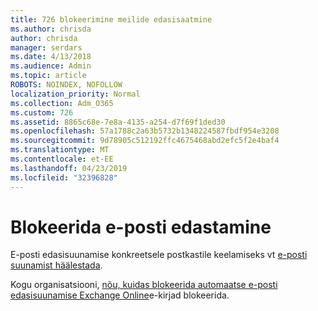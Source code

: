 ```yaml
---
title: 726 blokeerimine meilide edasisaatmine
ms.author: chrisda
author: chrisda
manager: serdars
ms.date: 4/13/2018
ms.audience: Admin
ms.topic: article
ROBOTS: NOINDEX, NOFOLLOW
localization_priority: Normal
ms.collection: Adm_O365
ms.custom: 726
ms.assetid: 8865c68e-7e8a-4135-a254-d7f69f1ded30
ms.openlocfilehash: 57a1788c2a63b5732b1348224587fbdf954e3208
ms.sourcegitcommit: 9d78905c512192ffc4675468abd2efc5f2e4baf4
ms.translationtype: MT
ms.contentlocale: et-EE
ms.lasthandoff: 04/23/2019
ms.locfileid: "32396828"
---
```

# <a name="block-email-forwarding"></a>Blokeerida e-posti edastamine

E-posti edasisuunamise konkreetsele postkastile keelamiseks vt [e-posti suunamist häälestada](https://support.office.com/client/15abf81d-5c5d-49da-ac81-1b4daa1809f6).

Kogu organisatsiooni, [nõu, kuidas blokeerida automaatse e-posti edasisuunamise Exchange Online](https://blogs.technet.microsoft.com/exchange/2017/12/22/the-many-ways-to-block-automatic-email-forwarding-in-exchange-online/)e-kirjad blokeerida.

